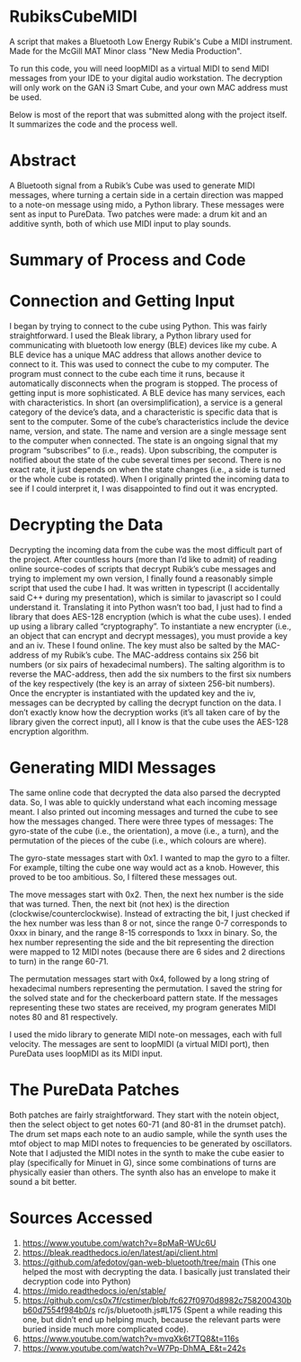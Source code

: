 # RubiksCubeMIDI
A script that makes a Bluetooth Low Energy Rubik's Cube a MIDI instrument. Made for the McGill MAT Minor class "New Media Production".

To run this code, you will need loopMIDI as a virtual MIDI to send MIDI messages from your IDE to your digital audio workstation.
The decryption will only work on the GAN i3 Smart Cube, and your own MAC address must be used.

Below is most of the report that was submitted along with the project itself. It summarizes the code and the process well.

# Abstract
A Bluetooth signal from a Rubik’s Cube was used to generate MIDI messages, where turning a certain side in a certain direction was mapped to a note-on message using mido, a Python library. These messages were sent as input to PureData. Two patches were made: a drum kit and an additive synth, both of which use MIDI input to play sounds.


# Summary of Process and Code 

# Connection and Getting Input
I began by trying to connect to the cube using Python. This was fairly straightforward. I used the Bleak library, a Python library used for communicating with bluetooth low energy (BLE) devices like my cube. A BLE device has a unique MAC address that allows another device to connect to it. This was used to connect the cube to my computer. The program must connect to the cube each time it runs, because it automatically disconnects when the program is stopped.
The process of getting input is more sophisticated. A BLE device has many services, each with characteristics. In short (an oversimplification), a service is a general category of the device’s data, and a characteristic is specific data that is sent to the computer. Some of the cube’s characteristics include the device name, version, and state. The name and version are a single message sent to the computer when connected. The state is an ongoing signal that my program “subscribes” to (i.e., reads). Upon subscribing, the computer is notified about the state of the cube several times per second. There is no exact rate, it just depends on when the state changes (i.e., a side is turned or the whole cube is rotated). When I originally printed the incoming data to see if I could interpret it, I was disappointed to find out it was encrypted.
 
# Decrypting the Data
Decrypting the incoming data from the cube was the most difficult part of the project. After countless hours (more than I’d like to admit) of reading online source-codes of scripts that decrypt Rubik’s cube messages and trying to implement my own version, I finally found a reasonably simple script that used the cube I had. It was written in typescript (I accidentally said C++ during my presentation), which is similar to javascript so I could understand it. Translating it into Python wasn’t too bad, I just had to find a library that does AES-128 encryption (which is what the cube uses). I ended up using a library called “cryptography”.
To instantiate a new encrypter (i.e., an object that can encrypt and decrypt messages), you must provide a key and an iv. These I found online. The key must also be salted by the MAC-address of my Rubik’s cube. The MAC-address contains six 256 bit numbers (or six pairs of hexadecimal numbers). The salting algorithm is to reverse the MAC-address, then add the six numbers to the first six numbers of the key respectively (the key is an array of sixteen 256-bit numbers). Once the encrypter is instantiated with the updated key and the iv, messages can be decrypted by calling the decrypt function on the data. I don’t exactly know how the decryption works (it’s all taken care of by the library given the correct input), all I know is that the cube uses the AES-128 encryption algorithm.

# Generating MIDI Messages
The same online code that decrypted the data also parsed the decrypted data. So, I was able to quickly understand what each incoming message meant. I also printed out incoming messages and turned the cube to see how the messages changed. There were three types of messages: The gyro-state of the cube (i.e., the orientation), a move (i.e., a turn), and the permutation of the pieces of the cube (i.e., which colours are where).

The gyro-state messages start with 0x1. I wanted to map the gyro to a filter. For example, tilting the cube one way would act as a knob. However, this proved to be too ambitious. So, I filtered these messages out.

The move messages start with 0x2. Then, the next hex number is the side that was turned. Then, the next bit (not hex) is the direction (clockwise/counterclockwise). Instead of extracting the bit, I just checked if the hex number was less than 8 or not, since the range 0-7 corresponds to 0xxx in binary, and the range 8-15 corresponds to 1xxx in binary. So, the hex number representing the side and the bit representing the direction were mapped to 12 MIDI notes (because there are 6 sides and 2 directions to turn) in the range 60-71.

The permutation messages start with 0x4, followed by a long string of hexadecimal numbers representing the permutation. I saved the string for the solved state and for the checkerboard pattern state. If the messages representing these two states are received, my program generates MIDI notes 80 and 81 respectively.

I used the mido library to generate MIDI note-on messages, each with full velocity. The messages are sent to loopMIDI (a virtual MIDI port), then PureData uses loopMIDI as its MIDI input.

# The PureData Patches
Both patches are fairly straightforward. They start with the notein object, then the select object to get notes 60-71 (and 80-81 in the drumset patch). The drum set maps each note to an audio sample, while the synth uses the mtof object to map MIDI notes to frequencies to be generated by oscillators. Note that I adjusted the MIDI notes in the synth to make the cube easier to play (specifically for Minuet in G), since some combinations of turns are physically easier than others. The synth also has an envelope to make it sound a bit better.


# Sources Accessed
1. https://www.youtube.com/watch?v=8pMaR-WUc6U
2. https://bleak.readthedocs.io/en/latest/api/client.html
3. https://github.com/afedotov/gan-web-bluetooth/tree/main (This one helped the most with
decrypting the data. I basically just translated their decryption code into Python)
4. https://mido.readthedocs.io/en/stable/
5. https://github.com/cs0x7f/cstimer/blob/fc627f0970d8982c758200430bb60d7554f984b0/s
rc/js/bluetooth.js#L175 (Spent a while reading this one, but didn’t end up helping much,
because the relevant parts were buried inside much more complicated code).
6. https://www.youtube.com/watch?v=mvqXk6t7TQ8&t=116s
7. https://www.youtube.com/watch?v=W7Pp-DhMA_E&t=242s
